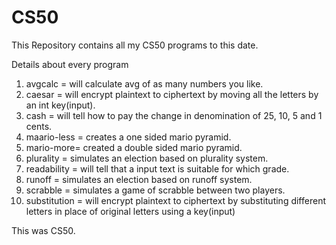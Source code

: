 # CS50
This Repository contains all my CS50 programs to this date.

Details about every program
1. avgcalc = will calculate avg of as many numbers you like.
2. caesar = will encrypt plaintext to ciphertext by moving all the letters by an int key(input).
3. cash = will tell how to pay the change in denomination of 25, 10, 5 and 1 cents.
4. maario-less = creates a one sided mario pyramid.
5. mario-more= created a double sided mario pyramid.
6. plurality = simulates an election based on plurality system.
7. readability = will tell that a input text is suitable for which grade.
8. runoff = simulates an election based on runoff system.
9. scrabble = simulates a game of scrabble between two players.
10. substitution = will encrypt plaintext to ciphertext by substituting different letters in place of original letters using a key(input)

This was CS50.

